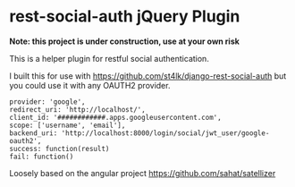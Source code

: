 # rest-social-auth jQuery Plugin

**Note: this project is under construction, use at your own risk**

This is a helper plugin for restful social authentication.

I built this for use with https://github.com/st4lk/django-rest-social-auth but you could use it with any OAUTH2 provider.

```
provider: 'google',
redirect_uri: 'http://localhost/',
client_id: '############.apps.googleusercontent.com',
scope: ['username', 'email'],
backend_uri: 'http://localhost:8000/login/social/jwt_user/google-oauth2',
success: function(result)
fail: function() 
```

Loosely based on the angular project https://github.com/sahat/satellizer
